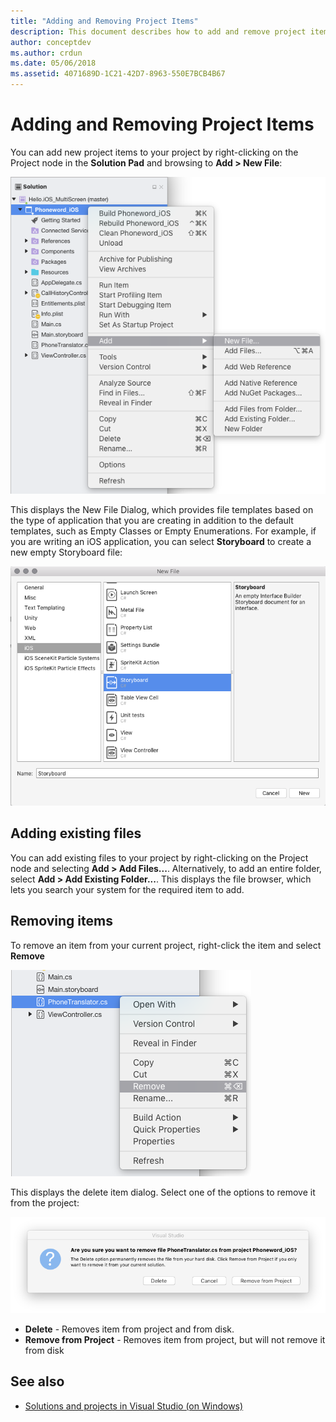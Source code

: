 ```yaml
---
title: "Adding and Removing Project Items"
description: This document describes how to add and remove project items in Visual Studio for Mac
author: conceptdev
ms.author: crdun
ms.date: 05/06/2018
ms.assetid: 4071689D-1C21-42D7-8963-550E7BCB4B67
---
```

# Adding and Removing Project Items

You can add new project items to your project by right-clicking on the Project node in the **Solution Pad** and browsing to **Add > New File**:

![Add New Project Item](media/add-and-remove-project-items-image1.png)

This displays the New File Dialog, which provides file templates based on the type of application that you are creating in addition to the default templates, such as Empty Classes or Empty Enumerations. For example, if you are writing an iOS application, you can select **Storyboard** to create a new empty Storyboard file:

![Add new empty storyboard in iOS](media/add-and-remove-project-items-image2.png)

## Adding existing files

You can add existing files to your project by right-clicking on the Project node and selecting **Add > Add Files...**. Alternatively, to add an entire folder, select **Add > Add Existing Folder...**. This displays the file browser, which lets you search your system for the required item to add.

## Removing items

To remove an item from your current project, right-click the item and select **Remove**

![Remove Item](media/add-and-remove-project-items-image3.png)

This displays the delete item dialog. Select one of the options to remove it from the project:

![Delete item dialog](media/add-and-remove-project-items-image4.png)

* **Delete** - Removes item from project and from disk.
* **Remove from Project** - Removes item from project, but will not remove it from disk

## See also

* [Solutions and projects in Visual Studio (on Windows)](/visualstudio/ide/solutions-and-projects-in-visual-studio)